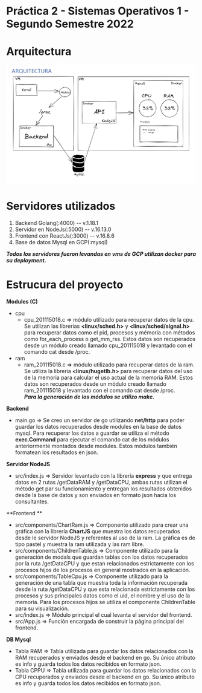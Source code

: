 # Práctica 2 - Sistemas Operativos 1 - Segundo Semestre 2022


# Arquitectura

![arquitectura](./images/arquitectura.png)


# Servidores utilizados

1. Backend Golang(:4000) -- v.1.18.1 
2. Servidor en NodeJs(:5000) -- v.16.13.0
3. Frontend con ReactJs(:3000) -- v.16.8.6
4. Base de datos Mysql en GCP(:mysql)

__*Todos los servidores fueron levandas en vms de GCP utilizan docker para su deployment.*__


# Estrucura del proyecto

**Modules (C)**
- cpu
    - cpu_201115018.c => módulo utilizado para recuperar datos de la cpu. Se utilizan las librerias **<linux/sched.h>** y **<linux/sched/signal.h>** para recuperar datos como el pid, procesos y mémoria con métodos como for_each_process o get_mm_rss. Estos datos son recuperados desde un módulo creado llamado cpu_201115018 y levantado con el comando cat desde /proc.   
- ram
    - ram_201115018.c => módulo utilizado para recuperar datos de la ram. Se utiliza la libreria **<linux/hugetlb.h>** para recuperar datos del uso de la memoria para calcular el uso actual de la memoria RAM. Estos datos son recuperados desde un módulo creado llamado ram_201115018 y levantado con el comando cat desde /proc.  
 __*Para la generación de los módulos se utilizo make.*__

**Backend**
- main.go => Se creo un servidor de go utilizando **net/http** para poder guardar los datos recuperados desde modules en la base de datos mysql. Para recuperar los datos a guardar se utiliza el método **exec.Command** para ejecutar el comando cat de los módulos anteriormente montados desde modules. Estos módulos también formatean los resultados en json.

**Servidor NodeJS**
- src/index.js => Servidor levantado con la librería **express** y que entrega datos en 2 rutas /getDataRAM y /getDataCPU, ambas rutas utilizan el método get par su funcionamiento y entregan los resultados obtenidos desde la base de datos y son enviados en formato json hacia los consultantes.

**Frontend **
- src/components/ChartRam.js => Componente utilizado para crear una gráfica con la librería **ChartJS** que muestra los datos recuperados desde le servidor NodeJS y referentes al uso de la ram. La gráfica es de tipo pastel y muestra la ram utilizada y las ram libre.
- src/components/ChildrenTable.js => Componente utilizado para la generación de modals que guardan tablas con los datos recuperados por la ruta /getDataCPU y que estan relacionados estrictamente con los procesos hijos de los procesos en general mostrados en la aplicación.
- src/components/TableCpu.js => Componente utilizado para la generación de una tabla que muestra toda la información recuperada desde la ruta /getDataCPU y que esta relacionada estrictamente con los procesos y sus principales datos como el uid, el nombre y el uso de la memoria. Para los procesos hijos se utiliza el componente ChildrenTable para su visualización.
- src/index.js => Módulo principal el cual levanta el servidor del frontend.
- src/App.js => Función encargada de construir la página principal del frontend.

**DB Mysql**
- Tabla RAM => Tabla utilizada para guardar los datos relacionados con la RAM recuperados y enviados desde el backend en go. Su único atributo es info y guarda todos los datos recibidos en formato json.
- Tabla CPPU => Tabla utilizada para guardar los datos relacionados con la CPU recuperados y enviados desde el backend en go. Su único atributo es info y guarda todos los datos recibidos en formato json.


